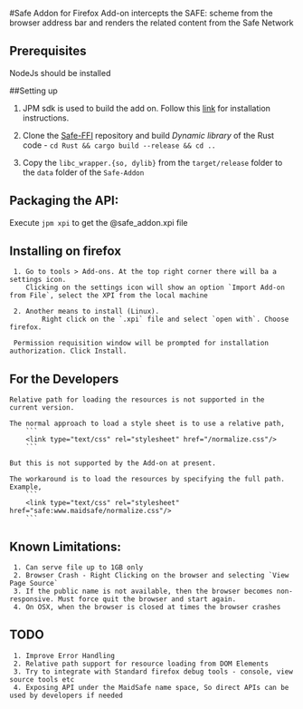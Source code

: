 #Safe Addon for Firefox
Add-on intercepts the SAFE: scheme from the browser address bar and renders the related content from the Safe Network

## Prerequisites
NodeJs should be installed

##Setting up

 1. JPM sdk is used to build the add on. Follow this [link](https://developer.mozilla.org/en-US/Add-ons/SDK/Tools/jpm#Installation) for installation instructions.

 2. Clone the [Safe-FFI](https://github.com/ustulation/safe_ffi) repository and build *Dynamic library* of the Rust code - `cd Rust && cargo build --release && cd ..`

 3. Copy the `libc_wrapper.{so, dylib}` from the `target/release` folder to the `data` folder of the `Safe-Addon`


## Packaging the API:
  Execute `jpm xpi` to get the @safe_addon.xpi file

## Installing on firefox
     1. Go to tools > Add-ons. At the top right corner there will ba a settings icon.
        Clicking on the settings icon will show an option `Import Add-on from File`, select the XPI from the local machine

     2. Another means to install (Linux).
            Right click on the `.xpi` file and select `open with`. Choose firefox.

     Permission requisition window will be prompted for installation authorization. Click Install.


## For the Developers

    Relative path for loading the resources is not supported in the current version.
     
    The normal approach to load a style sheet is to use a relative path,
        ```
        <link type="text/css" rel="stylesheet" href="/normalize.css"/>
        ```
    
    But this is not supported by the Add-on at present. 
    
    The workaround is to load the resources by specifying the full path.
    Example,
        ```
        <link type="text/css" rel="stylesheet" href="safe:www.maidsafe/normalize.css"/>
        ```
    
## Known Limitations:

     1. Can serve file up to 1GB only
     2. Browser Crash - Right Clicking on the browser and selecting `View Page Source`
     3. If the public name is not available, then the browser becomes non-responsive. Must force quit the browser and start again.
     4. On OSX, when the browser is closed at times the browser crashes
 
 ## TODO 
 
     1. Improve Error Handling
     2. Relative path support for resource loading from DOM Elements
     3. Try to integrate with Standard firefox debug tools - console, view source tools etc
     4. Exposing API under the MaidSafe name space, So direct APIs can be used by developers if needed
     